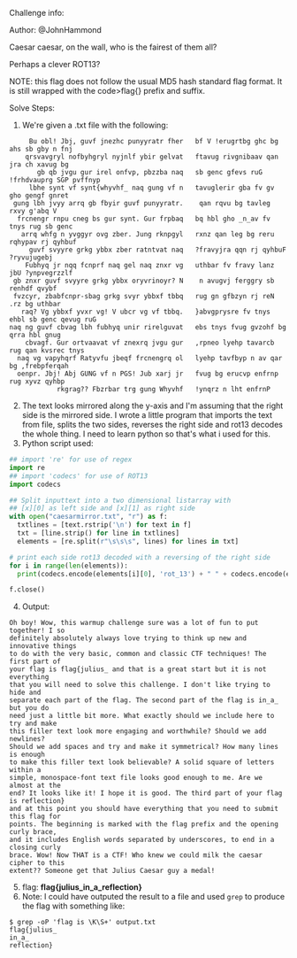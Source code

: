 Challenge info:

Author: @JohnHammond

Caesar caesar, on the wall, who is the fairest of them all?

Perhaps a clever ROT13?

NOTE: this flag does not follow the usual MD5 hash standard flag format. It is still wrapped with the code>flag{} prefix and suffix.

Solve Steps:

1. We're given a .txt file with the following:
```
     Bu obl! Jbj, guvf jnezhc punyyratr fher   bf V !erugrtbg ghc bg ahs sb gby n fnj 
    qrsvavgryl nofbyhgryl nyjnlf ybir gelvat   ftavug rivgnibaav qan jra ch xavug bg 
       gb qb jvgu gur irel onfvp, pbzzba naq   sb genc gfevs ruG !frhdvauprg SGP pvffnyp 
     lbhe synt vf synt{whyvhf_ naq gung vf n   tavuglerir gba fv gv gho gengf gnret 
 gung lbh jvyy arrq gb fbyir guvf punyyratr.    qan rqvu bg tavleg rxvy g'abq V 
  frcnengr rnpu cneg bs gur synt. Gur frpbaq   bq hbl gho _n_av fv tnys rug sb genc 
   arrq whfg n yvggyr ovg zber. Jung rknpgyl   rxnz qan leg bg reru rqhypav rj qyhbuf 
     guvf svyyre grkg ybbx zber ratntvat naq   ?fravyjra qqn rj qyhbuF ?ryvujugebj 
    Fubhyq jr nqq fcnprf naq gel naq znxr vg   uthbar fv fravy lanz jbU ?ynpvegrzzlf 
 gb znxr guvf svyyre grkg ybbx oryvrinoyr? N    n avugvj ferggry sb renhdf qvybf 
 fvzcyr, zbabfcnpr-sbag grkg svyr ybbxf tbbq   rug gn gfbzyn rj reN .rz bg uthbar 
   raq? Vg ybbxf yvxr vg! V ubcr vg vf tbbq.   }abvgprysre fv tnys ehbl sb genc qevug ruG 
naq ng guvf cbvag lbh fubhyq unir rirelguvat   ebs tnys fvug gvzohf bg qrra hbl gnug 
    cbvagf. Gur ortvaavat vf znexrq jvgu gur   ,rpneo lyehp tavarcb rug qan kvsrec tnys 
  naq vg vapyhqrf Ratyvfu jbeqf frcnengrq ol   lyehp tavfbyp n av qar bg ,frebpferqah 
  oenpr. Jbj! Abj GUNG vf n PGS! Jub xarj jr   fvug bg erucvp enfrnp rug xyvz qyhbp 
            rkgrag?? Fbzrbar trg gung Whyvhf   !ynqrz n lht enfrnP 
```
2. The text looks mirrored along the y-axis and I'm assuming that the right side is the mirrored side. I wrote a little program that imports the text from file, splits the two sides, reverses the right side and rot13 decodes the whole thing. I need to learn python so that's what i used for this.
3. Python script used:
```python
## import 're' for use of regex
import re
## import 'codecs' for use of ROT13
import codecs

## Split inputtext into a two dimensional listarray with
## [x][0] as left side and [x][1] as right side
with open("caesarmirror.txt", "r") as f:
  txtlines = [text.rstrip('\n') for text in f]
  txt = [line.strip() for line in txtlines]
  elements = [re.split(r"\s\s\s", lines) for lines in txt]

# print each side rot13 decoded with a reversing of the right side
for i in range(len(elements)):
  print(codecs.encode(elements[i][0], 'rot_13') + " " + codecs.encode(elements[i][1][::-1], 'rot_13'))

f.close()
```
4. Output:
```
Oh boy! Wow, this warmup challenge sure was a lot of fun to put together! I so
definitely absolutely always love trying to think up new and innovative things
to do with the very basic, common and classic CTF techniques! The first part of
your flag is flag{julius_ and that is a great start but it is not everything
that you will need to solve this challenge. I don't like trying to hide and
separate each part of the flag. The second part of the flag is in_a_ but you do
need just a little bit more. What exactly should we include here to try and make
this filler text look more engaging and worthwhile? Should we add newlines?
Should we add spaces and try and make it symmetrical? How many lines is enough
to make this filler text look believable? A solid square of letters within a
simple, monospace-font text file looks good enough to me. Are we almost at the
end? It looks like it! I hope it is good. The third part of your flag is reflection}
and at this point you should have everything that you need to submit this flag for
points. The beginning is marked with the flag prefix and the opening curly brace,
and it includes English words separated by underscores, to end in a closing curly
brace. Wow! Now THAT is a CTF! Who knew we could milk the caesar cipher to this
extent?? Someone get that Julius Caesar guy a medal!
```
5. flag: **flag{julius_in_a_reflection}**
6. Note: I could have outputed the result to a file and used `grep` to produce the flag with something like:
```
$ grep -oP 'flag is \K\S+' output.txt       
flag{julius_
in_a_
reflection}
```
